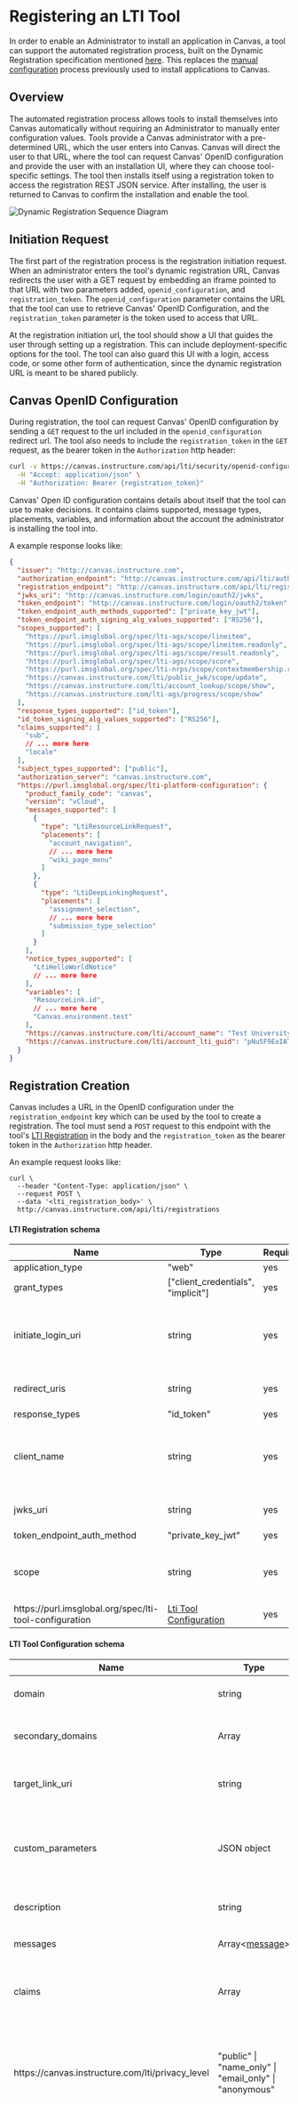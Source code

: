 # Registering an LTI Tool

<!-- Introduction & motivation -->

In order to enable an Administrator to install an application in Canvas, a tool can support the
automated registration process, built on the Dynamic Registration specification mentioned
[here](https://www.imsglobal.org/activity/learning-tools-interoperability-lti%C2%AE). This
replaces the [manual configuration](file.lti_dev_key_config.html) process
previously used to install applications to Canvas.

<!-- Overview -->

## Overview

The automated registration process allows tools to install themselves into Canvas automatically
without requiring an Administrator to manually enter configuration values. Tools provide a Canvas
administrator with a pre-determined URL, which the user enters into Canvas. Canvas will direct the
user to that URL, where the tool can request Canvas' OpenID configuration and provide the user with
an installation UI, where they can choose tool-specific settings. The tool then installs itself using
a registration token to access the registration REST JSON service. After installing, the user is
returned to Canvas to confirm the installation and enable the tool.

<!-- Technical Diagram -->

![Dynamic Registration Sequence Diagram](./images/dynamic-registration-sequence-diagram.png)

<!-- Initiation Request -->

## Initiation Request

The first part of the registration process is the registration initiation request. When an administrator
enters the tool's dynamic registration URL, Canvas redirects the user with a GET request by embedding an
iframe pointed to that URL with two parameters added, `openid_configuration`, and `registration_token`.
The `openid_configuration` parameter contains the URL that the tool can use to retrieve Canvas' OpenID
Configuration, and the `registration_token` parameter is the token used to access that URL.

At the registration initiation url, the tool should show a UI that guides the user through setting up a registration. This
can include deployment-specific options for the tool. The tool can also guard this UI with a login, access
code, or some other form of authentication, since the dynamic registration URL is meant to be shared publicly.

<!-- Canvas OpenID Configuration -->

## Canvas OpenID Configuration

During registration, the tool can request Canvas' OpenID configuration by sending a `GET` request to the url
included in the `openid_configuration` redirect url. The tool also needs to include the `registration_token`
in the `GET` request, as the bearer token in the `Authorization` http header:

```sh
curl -v https://canvas.instructure.com/api/lti/security/openid-configuration \
  -H "Accept: application/json" \
  -H "Authorization: Bearer {registration_token}"
```

Canvas' Open ID configuration contains details about itself that the tool can use to make decisions. It contains
claims supported, message types, placements, variables, and information about the account the administrator is
installing the tool into.

A example response looks like:

```json
{
  "issuer": "http://canvas.instructure.com",
  "authorization_endpoint": "http://canvas.instructure.com/api/lti/authorize_redirect",
  "registration_endpoint": "http://canvas.instructure.com/api/lti/registrations",
  "jwks_uri": "http://canvas.instructure.com/login/oauth2/jwks",
  "token_endpoint": "http://canvas.instructure.com/login/oauth2/token",
  "token_endpoint_auth_methods_supported": ["private_key_jwt"],
  "token_endpoint_auth_signing_alg_values_supported": ["RS256"],
  "scopes_supported": [
    "https://purl.imsglobal.org/spec/lti-ags/scope/lineitem",
    "https://purl.imsglobal.org/spec/lti-ags/scope/lineitem.readonly",
    "https://purl.imsglobal.org/spec/lti-ags/scope/result.readonly",
    "https://purl.imsglobal.org/spec/lti-ags/scope/score",
    "https://purl.imsglobal.org/spec/lti-nrps/scope/contextmembership.readonly",
    "https://canvas.instructure.com/lti/public_jwk/scope/update",
    "https://canvas.instructure.com/lti/account_lookup/scope/show",
    "https://canvas.instructure.com/lti-ags/progress/scope/show"
  ],
  "response_types_supported": ["id_token"],
  "id_token_signing_alg_values_supported": ["RS256"],
  "claims_supported": [
    "sub",
    // ... more here
    "locale"
  ],
  "subject_types_supported": ["public"],
  "authorization_server": "canvas.instructure.com",
  "https://purl.imsglobal.org/spec/lti-platform-configuration": {
    "product_family_code": "canvas",
    "version": "vCloud",
    "messages_supported": [
      {
        "type": "LtiResourceLinkRequest",
        "placements": [
          "account_navigation",
          // ... more here
          "wiki_page_menu"
        ]
      },
      {
        "type": "LtiDeepLinkingRequest",
        "placements": [
          "assignment_selection",
          // ... more here
          "submission_type_selection"
        ]
      }
    ],
    "notice_types_supported": [
      "LtiHelloWorldNotice"
      // ... more here
    ],
    "variables": [
      "ResourceLink.id",
      // ... more here
      "Canvas.environment.test"
    ],
    "https://canvas.instructure.com/lti/account_name": "Test University",
    "https://canvas.instructure.com/lti/account_lti_guid": "pNu5F9EoIATW6XqZ33C5tiqomb7bFJ4IGWFoCFy6:canvas-lms"
  }
}
```

<!-- Registration Request -->

## Registration Creation

Canvas includes a URL in the OpenID configuration under the `registration_endpoint` key which can be used
by the tool to create a registration. The tool must send a `POST` request to this endpoint with the tool's
[LTI Registration](#lti-registration-schema) in the body and the `registration_token` as the bearer token
in the `Authorization` http header.

An example request looks like:

```shell
curl \
  --header "Content-Type: application/json" \
  --request POST \
  --data '<lti_registration_body>' \
  http://canvas.instructure.com/api/lti/registrations
```

#### LTI Registration schema

| Name                                                                | Type                                                     | Required | Description                                                                          |
| ------------------------------------------------------------------- | -------------------------------------------------------- | -------- | ------------------------------------------------------------------------------------ |
| application_type                                                    | "web"                                                    | yes      |                                                                                      |
| grant_types                                                         | ["client_credentials", "implicit"]                       | yes      |                                                                                      |
| initiate_login_uri                                                  | string                                                   | yes      | The url that Canvas should use to initiate an LTI launch request                     |
| redirect_uris                                                       | string                                                   | yes      | Any urls that the tool can launch to.                                                |
| response_types                                                      | "id_token"                                               | yes      |                                                                                      |
| client_name                                                         | string                                                   | yes      | The name of the tool as it will appear to Administrators maintaining the integration |
| jwks_uri                                                            | string                                                   | yes      | The url of the tool's JSON Web Key Set                                               |
| token_endpoint_auth_method                                          | "private_key_jwt"                                        | yes      |                                                                                      |
| scope                                                               | string                                                   | yes      | A space-separated list of scopes the tool requests access to.                        |
| ht<span>tps://</span>purl.imsglobal.org/spec/lti-tool-configuration | [Lti Tool Configuration](#lti-tool-configuration-schema) | yes      | none                                                                                 |

#### LTI Tool Configuration schema

| Name                                                          | Type                                                               | Required | Description                                                                                                                                                                                                                                                |
| ------------------------------------------------------------- | ------------------------------------------------------------------ | -------- | ---------------------------------------------------------------------------------------------------------------------------------------------------------------------------------------------------------------------------------------------------------- |
| domain                                                        | string                                                             | yes      | The primary domain used by this tool.                                                                                                                                                                                                                      |
| secondary_domains                                             | Array<string>                                                      | no       | Additional domains used by this tool.                                                                                                                                                                                                                      |
| target_link_uri                                               | string                                                             | yes      | The default launch url if not defined in a message                                                                                                                                                                                                         |
| custom_parameters                                             | JSON object                                                        | no       | Custom parameters to be included in each launch. Values must be a string                                                                                                                                                                                   |
| description                                                   | string                                                             | no       | A short description of the tool.                                                                                                                                                                                                                           |
| messages                                                      | Array<[message](#lti-message-schema)>                              | yes      | Messages supported by the tool.                                                                                                                                                                                                                            |
| claims                                                        | Array<string>                                                      | yes      | An array of claims to be included in each launch token.                                                                                                                                                                                                    |
| <span>https://</span>canvas.instructure.com/lti/privacy_level | "public" &#124; "name_only" &#124; "email_only" &#124; "anonymous" | no       | The tool's default privacy level, (determines the PII fields the tool is sent.) defaults to "anonymous"                                                                                                                                                    |
| <span>https://</span>canvas.instructure.com/lti/tool_id       | string                                                             | no       | This is a tool-provided value that can be anything, and tools often use it to correlate themselves across deployments. Same as the `tool_id` field within the `extensions` array in the [LTI 1.3 manual configuration](file.lti_dev_key_config.html) JSON. |

#### LTI Message schema

| Name                                                                              | Type                                                    | Required | Description                                                                                                                                                                                                                                                                                                                                                                                     |
| --------------------------------------------------------------------------------- | ------------------------------------------------------- | -------- | ----------------------------------------------------------------------------------------------------------------------------------------------------------------------------------------------------------------------------------------------------------------------------------------------------------------------------------------------------------------------------------------------- |
| type                                                                              | "LtiResourceLinkRequest" &#124; "LtiDeepLinkingRequest" | yes      | The message type.                                                                                                                                                                                                                                                                                                                                                                               |
| target_link_uri                                                                   | string                                                  | no       | The URL to launch to.                                                                                                                                                                                                                                                                                                                                                                           |
| label                                                                             | string                                                  | no       | The user-facing label to show when launching a tool.                                                                                                                                                                                                                                                                                                                                            |
| icon_uri                                                                          | string                                                  | no       | URL to an icon that will be added to the link (only for applicable placements)                                                                                                                                                                                                                                                                                                                  |
| custom_parameters                                                                 | JSON object                                             | no       | Custom parameters to be included in each launch. Values must be a string                                                                                                                                                                                                                                                                                                                        |
| placements                                                                        | Array<string>                                           | no       | An array of placements to apply to this launch                                                                                                                                                                                                                                                                                                                                                  |
| ht<span>tps://</span>canvas.instructure.com/lti/course_navigation/default_enabled | boolean                                                 | no       | Only applies if the placement is "course_navigation". If false, the tool will not appear in the course navigation bar, but can still be re-enabled by admins and teachers. Defaults to 'true'. See the "default" setting as discussed in the [Navigation Tools](file.navigation_tools.html#settings) docs.                                                                                      |
| ht<span>tps://</span>canvas.instructure.com/lti/visibility                        | "admins" &#124; "members" &#124; "public"               | no       | Determines what users can see a link to launch this message. The "admins" value indicates users that can manage the link can see it, which for the Global Navigation placement means administrators, but in courses means administrators and instructors. The "members" value indicates that any member of the context the link appears in can see the link, and "public" means visible to all. |

example LTI Registration body:

```json
{
  "application_type": "web",
  "client_name": "Lti Tool",
  "client_uri": "http://tool.com",
  "grant_types": ["client_credentials", "implicit"],
  "jwks_uri": "http://tool.com/jwks",
  "initiate_login_uri": "http://tool.com/login",
  "redirect_uris": ["http://tool.com/launch"],
  "response_types": ["id_token"],
  "scope": "https://purl.imsglobal.org/spec/lti-nrps/scope/contextmembership.readonly https://purl.imsglobal.org/spec/lti-ags/scope/lineitem.readonly",
  "token_endpoint_auth_method": "private_key_jwt",
  "logo_uri": "http://tool.com/icon.svg",
  "https://purl.imsglobal.org/spec/lti-tool-configuration": {
    "claims": [
      "sub",
      "iss",
      "name",
      "given_name",
      "family_name",
      "nickname",
      "picture",
      "email",
      "locale"
    ],
    "custom_parameters": {},
    "domain": "tool.com",
    "messages": [
      {
        "type": "LtiResourceLinkRequest",
        "icon_uri": "http://tool.com/icon.svg",
        "label": "Lti Tool",
        "custom_parameters": {
          "foo": "bar",
          "context_id": "$Context.id"
        },
        "placements": ["course_navigation"],
        "roles": [],
        "target_link_uri": "http://tool.com/launch?placement=course_navigation"
      }
    ],
    "target_link_uri": "http://tool.com/launch",
    "https://canvas.instructure.com/lti/tool_id": "toolid-123",
    "https://canvas.instructure.com/lti/privacy_level": "public"
  }
}
```

#### Registration Response

Upon successful creation, the registration endpoint will respond with the created registration, along with an additional field, `client_id`:

```json
{
  "application_type": "web",
  "client_name": "Lti Tool",
  ...
  "client_id": "10000000000001"
}
```

The tool will use this `client_id` when requesting tokens and accessing LTI Services.

#### Returning the Administrator to Canvas

After the registration is created successfully, the tool should return the user to Canvas by sending a post message to the parent Canvas window:

```js
window.parent.postMessage({subject: 'org.imsglobal.lti.close'}, '*')
```

Canvas will listen for this message and close the iframe, presenting the user with a summary of the registration the tool returned. The administrator will then be able to make some modifications to the registration. It's important to note that these modifications may alter how the tool is finally configured and launched. For example, the tool may request a certain number of scopes, but the administrator could restrict access to certain scopes. The tool should detect this and warn the user if modifications need to be made to the configuration.
